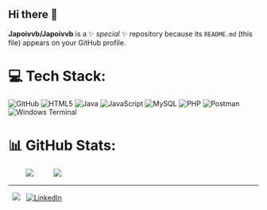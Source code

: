 ## Hi there 👋

**Japoivvb/Japoivvb** is a ✨ _special_ ✨ repository because its `README.md` (this file) appears on your GitHub profile.

# 💻 Tech Stack:
![GitHub](https://img.shields.io/badge/github-%23121011.svg?style=for-the-badge&logo=github&logoColor=white)
![HTML5](https://img.shields.io/badge/html5-%23E34F26.svg?style=for-the-badge&logo=html5&logoColor=white)
![Java](https://img.shields.io/badge/java-%23ED8B00.svg?style=for-the-badge&logo=openjdk&logoColor=white)
![JavaScript](https://img.shields.io/badge/javascript-%23323330.svg?style=for-the-badge&logo=javascript&logoColor=%23F7DF1E)
![MySQL](https://img.shields.io/badge/mysql-4479A1.svg?style=for-the-badge&logo=mysql&logoColor=white)
![PHP](https://img.shields.io/badge/php-%23777BB4.svg?style=for-the-badge&logo=php&logoColor=white)
![Postman](https://img.shields.io/badge/Postman-FF6C37?style=for-the-badge&logo=postman&logoColor=white)
![Windows Terminal](https://img.shields.io/badge/Windows%20Terminal-%234D4D4D.svg?style=for-the-badge&logo=windows-terminal&logoColor=white)

# 📊 GitHub Stats:
&nbsp;&nbsp;&nbsp;&nbsp;&nbsp;&nbsp;&nbsp;&nbsp; ![](https://github-readme-stats.vercel.app/api?username=Japoivvb&theme=dracula&hide_border=false&include_all_commits=false&count_private=false) &nbsp;&nbsp;&nbsp;&nbsp;&nbsp;&nbsp;&nbsp;&nbsp;
![](https://github-readme-stats.vercel.app/api/top-langs/?username=Japoivvb&theme=dracula&hide_border=false&include_all_commits=false&count_private=false&layout=compact)

---
&nbsp; [![](https://visitcount.itsvg.in/api?id=Japoivvb&icon=0&color=0)](https://visitcount.itsvg.in) 
&nbsp; [![LinkedIn](https://img.shields.io/badge/LinkedIn-%230077B5.svg?logo=linkedin&logoColor=white)](https://linkedin.com/in/https://www.linkedin.com/in/jose-alberto-portugal-ortu%C3%B1o-8aa78510a/) 

